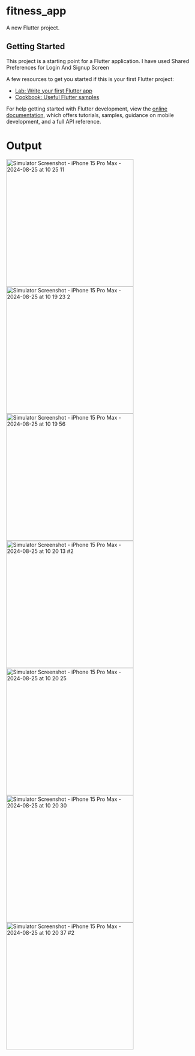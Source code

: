 # fitness_app

A new Flutter project.

## Getting Started

This project is a starting point for a Flutter application.
I have used Shared Preferences for Login And Signup Screen 

A few resources to get you started if this is your first Flutter project:

- [Lab: Write your first Flutter app](https://docs.flutter.dev/get-started/codelab)
- [Cookbook: Useful Flutter samples](https://docs.flutter.dev/cookbook)

For help getting started with Flutter development, view the
[online documentation](https://docs.flutter.dev/), which offers tutorials,
samples, guidance on mobile development, and a full API reference.
# Output
<img width="339" alt="Simulator Screenshot - iPhone 15 Pro Max - 2024-08-25 at 10 25 11" src="https://github.com/user-attachments/assets/32f69ba1-bdea-455f-a88b-cf66d4da720a">
<img width="339" alt="Simulator Screenshot - iPhone 15 Pro Max - 2024-08-25 at 10 19 23 2" src="https://github.com/user-attachments/assets/f920e6eb-84c3-4409-83c6-e036540df396">
<img width="339" alt="Simulator Screenshot - iPhone 15 Pro Max - 2024-08-25 at 10 19 56" src="https://github.com/user-attachments/assets/eda0a2ea-0e2e-46df-9c64-e69b863f9865">
<img width="339" alt="Simulator Screenshot - iPhone 15 Pro Max - 2024-08-25 at 10 20 13 #2" src="https://github.com/user-attachments/assets/f2509b87-75fe-4f55-862a-2c0eda114adb">
<img width="339" alt="Simulator Screenshot - iPhone 15 Pro Max - 2024-08-25 at 10 20 25" src="https://github.com/user-attachments/assets/865e2fd4-b354-40d9-851c-e88116614ebd">
<img width="339" alt="Simulator Screenshot - iPhone 15 Pro Max - 2024-08-25 at 10 20 30" src="https://github.com/user-attachments/assets/d93ad049-e95f-462a-a9a1-39cff1eeb619">
<img width="339" alt="Simulator Screenshot - iPhone 15 Pro Max - 2024-08-25 at 10 20 37 #2" src="https://github.com/user-attachments/assets/e64fbc20-5c96-4adb-856d-b2f92b6b3144">


